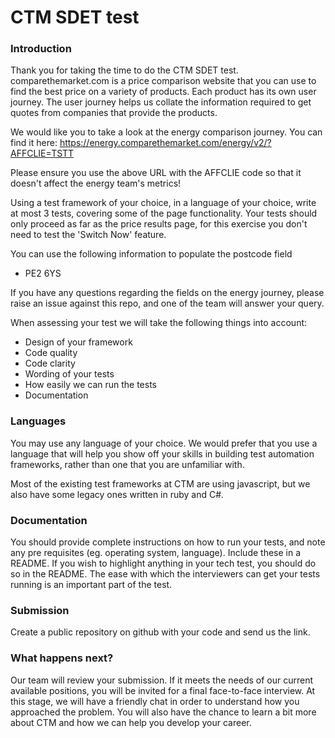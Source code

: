# CTM SDET test

### Introduction
Thank you for taking the time to do the CTM SDET test.
comparethemarket.com is a price comparison website that you can use to find the best price on a variety of products. Each product has its own user journey. The user journey helps us collate the information required to get quotes from companies that provide the products. 

We would like you to take a look at the energy comparison journey. You can find it here: https://energy.comparethemarket.com/energy/v2/?AFFCLIE=TSTT

Please ensure you use the above URL with the AFFCLIE code so that it doesn't affect the energy team's metrics!

Using a test framework of your choice, in a language of your choice, write at most 3 tests, covering some of the page functionality. Your tests should only proceed as far as the price results page, for this exercise you don't need to test the 'Switch Now' feature.

You can use the following information to populate the postcode field
  - PE2 6YS

If you have any questions regarding the fields on the energy journey, please raise an issue against this repo, and one of the team will answer your query.

When assessing your test we will take the following things into account:

  - Design of your framework
  - Code quality
  - Code clarity
  - Wording of your tests
  - How easily we can run the tests
  - Documentation 

### Languages
You may use any language of your choice. We would prefer that you use a language that will help you show off your skills in building test automation frameworks, rather than one that you are unfamiliar with.

Most of the existing test frameworks at CTM are using javascript, but we also have some legacy ones written in ruby and C#.

### Documentation
You should provide complete instructions on how to run your tests, and note any pre requisites (eg. operating system, language). Include these in a README. If you wish to highlight anything in your tech test, you should do so in the README.
The ease with which the interviewers can get your tests running is an important part of the test.

### Submission
Create a public repository on github with your code and send us the link. 

### What happens next? 
Our team will review your submission. If it meets the needs of our current available positions, you will be invited for a final face-to-face interview. 
At this stage, we will have a friendly chat in order to understand how you approached the problem. You will also have the chance to learn a bit more about CTM and how we can help you develop your career.
